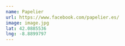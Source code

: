 ```yaml
---
name: Papelier
url: https://www.facebook.com/papelier.es/
image: image.jpg
lat: 42.0885536
lng: -8.8899797
---
```


